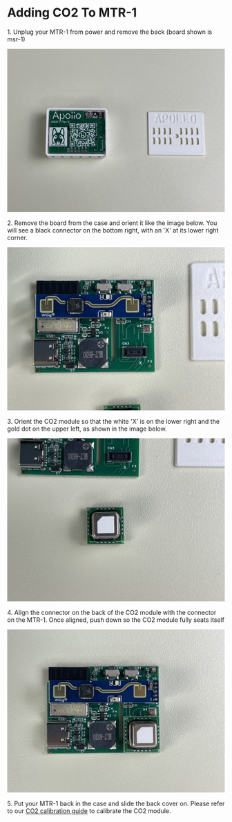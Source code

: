 # Adding CO2 To MTR-1



  
1\. Unplug your MTR-1 from power and remove the back (board shown is msr-1)

![IMG_3784.jpeg](../assets/img-3784.jpeg)

2\. Remove the board from the case and orient it like the image below. You will see a black connector on the bottom right, with an 'X' at its lower right corner.

![IMG_3788.jpeg](../assets/img-3788.jpeg)

3\. Orient the CO2 module so that the white 'X' is on the lower right and the gold dot on the upper left, as shown in the image below.

![IMG_3787.jpeg](../assets/img-3787.jpeg)

4\. Align the connector on the back of the CO2 module with the connector on the MTR-1. Once aligned, push down so the CO2 module fully seats itself

![IMG_3789.jpeg](../assets/img-3789.jpeg)

5\. Put your MTR-1 back in the case and slide the back cover on. Please refer to our [CO2 calibration guide](https://wiki.apolloautomation.cloud/books/general/page/co2-calibration "CO2 Calibration") to calibrate the CO2 module.
